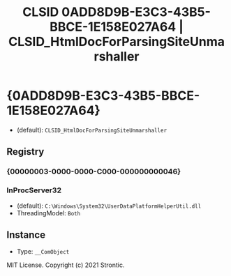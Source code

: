 ﻿---
title: "CLSID 0ADD8D9B-E3C3-43B5-BBCE-1E158E027A64 | CLSID_HtmlDocForParsingSiteUnmarshaller"
excerpt: What is COM-Object CLSID 0ADD8D9B-E3C3-43B5-BBCE-1E158E027A64?
---

# {0ADD8D9B-E3C3-43B5-BBCE-1E158E027A64}

* (default): `CLSID_HtmlDocForParsingSiteUnmarshaller`

## Registry


### {00000003-0000-0000-C000-000000000046}


### InProcServer32

* (default): `C:\Windows\System32\UserDataPlatformHelperUtil.dll`
* ThreadingModel: `Both`

## Instance

* Type: `__ComObject`

MIT License. Copyright (c) 2021 Strontic.



